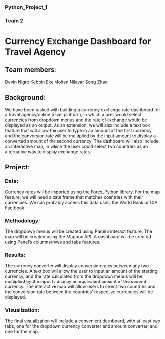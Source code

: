 ### Python_Project_1
### Team 2


# Currency Exchange Dashboard for Travel Agency

## Team members:
Devin Nigro
Kebbin Eke
Mohan Nilavar
Song Zhao


## Background:
We have been tasked with building a currency exchange rate dashboard for a travel agency/online travel platform, in which a user would select currencies from dropdown menus and the rate of exchange would be displayed as an output. As an extension, we will also include a text box feature that will allow the user to type in an amount of the first currency, and the conversion rate will be multiplied by the input amount to display a converted amount of the second currency. The dashboard will also include an interactive map, in which the user could select two countries as an alternative way to display exchange rates.


## Project:
### Data:
Currency rates will be imported using the Forex_Python library.
For the map feature, we will need a data frame that matches countries with their currencies. We can probably access this data using the World Bank or CIA Factbook.

### Methodology:
The dropdown menus will be created using Panel’s interact feature.
The map will be created using the Mapbox API.
A dashboard will be created using Panel’s columns/rows and tabs features.

### Results:
The currency converter will display conversion rates between any two currencies.
A text box will allow the user to input an amount of the starting currency, and the rate calculated from the dropdown menus will be multiplied by the input to display an equivalent amount of the second currency.
The interactive map will allow users to select two countries and the conversion rate between the countries’ respective currencies will be displayed.

### Visualization:
The final visualization will include a convenient dashboard, with at least two tabs, one for the dropdown currency converter and amount converter, and one for the map.
